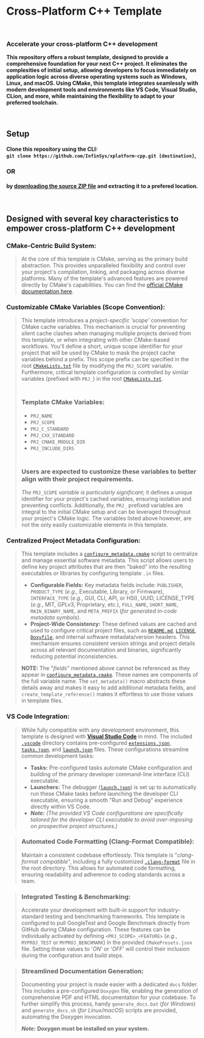 # Cross-Platform C++ Template
</br>

### **Accelerate your cross-platform C++ development**

**This repository offers a robust template, designed to provide a comprehensive foundation for your next C++ project. It eliminates the complexities of initial setup, allowing developers to focus immediately on application logic across diverse operating systems such as Windows, Linux, and macOS. Using CMake, this template integrates seamlessly with modern development tools and environments like VS Code, Visual Studio, CLion, and more, while maintaining the flexibility to adapt to your preferred toolchain.**

</br>

## Setup
#### Clone this repository using the CLI: </br> `git clone https://github.com/InfinSys/xplatform-cpp.git [destination]`,

### **OR**

#### by [downloading the source ZIP file](https://github.com/InfinSys/xplatform-cpp/archive/refs/heads/main.zip) and extracting it to a prefered location.

</br>

## Designed with several key characteristics to empower cross-platform C++ development
### **CMake-Centric Build System:**</br>
> At the core of this template is CMake, serving as the primary build abstraction. This provides unparalleled flexibility and control over your project's compilation, linking, and packaging across diverse platforms. Many of the template's advanced features are powered directly by CMake's capabilities. You can find the [official CMake documentation here](https://cmake.org/cmake/help/latest/index.html).

### **Customizable CMake Variables (Scope Convention):**</br>
> This template introduces a *project-specific 'scope'* convention for CMake cache variables. This mechanism is crucial for preventing silent cache clashes when managing multiple projects derived from this template, or when integrating with other CMake-based workflows. You'll define a short, unique scope identifier for your project that will be used by CMake to mask the project cache variables behind a prefix. This scope prefix can be specified in the root [`CMakeLists.txt`](https://github.com/InfinSys/xplatform-cpp/blob/b86575e355d7e92912cc33ecb97e35759eee3e14/CMakeLists.txt) file by modifying the `PRJ_SCOPE` variable. Furthermore, critical template configuration is controlled by similar variables (prefixed with `PRJ_`) in the root [`CMakeLists.txt`](https://github.com/InfinSys/xplatform-cpp/blob/b86575e355d7e92912cc33ecb97e35759eee3e14/CMakeLists.txt).
>
> ### </br>Template CMake Variables:
> - `PRJ_NAME`
> - `PRJ_SCOPE`
> - `PRJ_C_STANDARD`
> - `PRJ_CXX_STANDARD`
> - `PRJ_CMAKE_MODULE_DIR`
> - `PRJ_INCLUDE_DIRS`
>
> ### </br>Users are expected to customize these variables to better align with their project requirements.
> *The* `PRJ_SCOPE` *variable is particularly significant*; it defines a unique identifier for your project's cached variables, ensuring isolation and preventing conflicts. Additionally, the `PRJ_` prefixed variables are integral to the initial CMake setup and can be leveraged throughout your project's CMake logic. The variables listed above however, are not the only easily customizable elements in this template.

### **Centralized Project Metadata Configuration:**</br>
> This template includes a [`configure_metadata.cmake`](https://github.com/InfinSys/xplatform-cpp/blob/b06d854d63d8c083ee801c989dd81c896d28e89b/scripts/cmake/configure_metadata.cmake) script to centralize and manage essential software metadata. This script allows users to define key project attributes that are then "baked" into the resulting executables or libraries by configuring template `.in` files.
> - **Configurable Fields:** Key metadata fields include: `PUBLISHER`, `PRODUCT_TYPE` (*e.g.*, Executable, Library, or Firmware), `INTERFACE_TYPE` (*e.g.*, GUI, CLI, API, or HSI), UUID, LICENSE_TYPE (*e.g.*, MIT, GPLv3, Proprietary, etc.), `FULL_NAME`, `SHORT_NAME`, `MAIN_BINARY_NAME`, and `META_PREFIX` (*for generated in-code metadata symbols*).</br>
> - **Project-Wide Consistency:** These defined values are cached and used to configure critical project files, such as [`README.md`](https://github.com/InfinSys/xplatform-cpp/blob/b06d854d63d8c083ee801c989dd81c896d28e89b/docs/templ/README.md.in), [`LICENSE`](https://github.com/InfinSys/xplatform-cpp/blob/b06d854d63d8c083ee801c989dd81c896d28e89b/docs/templ/LICENSE.in), [`Doxyfile`](https://github.com/InfinSys/xplatform-cpp/blob/b06d854d63d8c083ee801c989dd81c896d28e89b/docs/templ/Doxyfile.in), and internal software metadata/version headers. This mechanism ensures consistent version strings and project details across all relevant documentation and binaries, significantly reducing potential inconsistencies.
>
> **NOTE:** The "*fields*" mentioned above cannot be referenced as they appear in [`configure_metadata.cmake`](https://github.com/InfinSys/xplatform-cpp/blob/b06d854d63d8c083ee801c989dd81c896d28e89b/scripts/cmake/configure_metadata.cmake). These names are components of the full variable name. The `set_metadata()` macro abstracts these details away and makes it easy to add additional metadata fields, and `create_template_reference()` makes it effortless to use those values in template files.

### **VS Code Integration:**</br>
> While fully compatible with any development environment, this template is designed with [**Visual Studio Code**](https://code.visualstudio.com/) in mind. The included [`.vscode`](https://github.com/InfinSys/xplatform-cpp/tree/b86575e355d7e92912cc33ecb97e35759eee3e14/.vscode) directory contains pre-configured [`extensions.json`](https://github.com/InfinSys/xplatform-cpp/blob/b86575e355d7e92912cc33ecb97e35759eee3e14/.vscode/extensions.json), [`tasks.json`](https://github.com/InfinSys/xplatform-cpp/blob/b86575e355d7e92912cc33ecb97e35759eee3e14/.vscode/tasks.json), and [`launch.json`](https://github.com/InfinSys/xplatform-cpp/blob/b86575e355d7e92912cc33ecb97e35759eee3e14/.vscode/launch.json) files. These configurations streamline common development tasks:
> - **Tasks:** Pre-configured tasks automate CMake configuration and building of the primary developer command-line interface (CLI) executable.
> - **Launchers:** The debugger ([`launch.json`](https://github.com/InfinSys/xplatform-cpp/blob/b86575e355d7e92912cc33ecb97e35759eee3e14/.vscode/launch.json)) is set up to automatically run these CMake tasks before launching the developer CLI executable, ensuring a smooth "Run and Debug" experience directly within VS Code.
> - ***Note:*** *(The provided VS Code configurations are specifically tailored for the developer CLI executable to avoid over-imposing on prospective project structures.)*

> ### **Automated Code Formatting (Clang-Format Compatible):**
> Maintain a consistent codebase effortlessly. This template is "*clang-format compatible*", including a fully customized [`.clang-format`](https://github.com/InfinSys/xplatform-cpp/blob/b06d854d63d8c083ee801c989dd81c896d28e89b/.clang-format) file in the root directory. This allows for automated code formatting, ensuring readability and adherence to coding standards across a team.

> ### **Integrated Testing & Benchmarking:**
> Accelerate your development with built-in support for industry-standard testing and benchmarking frameworks. This template is configured to pull GoogleTest and Google Benchmark directly from GitHub during CMake configuration. These features can be individually activated by defining `<PRJ_SCOPE>_<FEATURE>` (*e.g.*, `MYPROJ_TEST` or `MYPROJ_BENCHMARK`) in the provided `CMakePresets.json` file. Setting these values to '*ON*' or '*OFF*' will control their inclusion during the configuration and build steps.

> ### **Streamlined Documentation Generation:**
> Documenting your project is made easier with a dedicated `docs` folder. This includes a pre-configured `Doxygen` file, enabling the generation of comprehensive PDF and HTML documentation for your codebase. To further simplify this process, handy `generate_docs.bat` (*for Windows*) and `generate_docs.sh` (*for Linux/macOS*) scripts are provided, automating the Doxygen invocation.
> 
> ***Note:*** **Doxygen must be installed on your system.**
